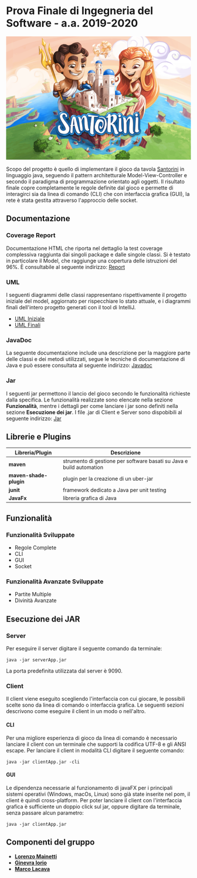 # Prova Finale di Ingegneria del Software - a.a. 2019-2020
![alt text](https://github.com/LorenzoMainetti/ing-sw-2020-Mainetti-Iorio-Lacava/blob/master/src/main/resources/SantoriniLogo.png)

Scopo del progetto è quello di implementare il gioco da tavola [Santorini](https://roxley.com/products/santorini) in linguaggio java, seguendo il pattern architetturale Model-View-Controller e secondo il paradigma di programmazione orientato agli oggetti. Il risultato finale copre completamente le regole definite dal gioco e permette di interagirci sia da linea di comando (CLI) che con interfaccia grafica (GUI), la rete è stata gestita attraverso l'approccio delle socket.

## Documentazione
### Coverage Report
Documentazione HTML che riporta nel dettaglio la test coverage complessiva raggiunta dai singoli package e dalle singole classi. Si è testato in particolare il Model, che raggiunge una copertura delle istruzioni del 96%. 
È consultabile al seguente indirizzo: [Report](https://github.com/LorenzoMainetti/ing-sw-2020-Mainetti-Iorio-Lacava/tree/master/deliveries/final/report)

### UML
I seguenti diagrammi delle classi rappresentano rispettivamente il progetto iniziale del model, aggiornato per rispecchiare lo stato attuale, e i diagrammi finali dell'intero progetto generati con il tool di IntelliJ.
- [UML Iniziale](https://github.com/LorenzoMainetti/ing-sw-2020-Mainetti-Iorio-Lacava/tree/master/deliveries/final/uml/initial)
- [UML Finali](https://github.com/LorenzoMainetti/ing-sw-2020-Mainetti-Iorio-Lacava/tree/master/deliveries/final/uml/generated)

### JavaDoc
La seguente documentazione include una descrizione per la maggiore parte delle classi e dei metodi utilizzati, segue le tecniche di documentazione di Java e può essere consultata al seguente indirizzo: [Javadoc](https://github.com/LorenzoMainetti/ing-sw-2020-Mainetti-Iorio-Lacava/tree/master/deliveries/final/javadoc)

### Jar
I seguenti jar permettono il lancio del gioco secondo le funzionalità richieste dalla specifica. Le funzionalità realizzate sono elencate nella sezione __Funzionalità__, mentre i dettagli per come lanciare i jar sono definiti nella sezione __Esecuzione dei jar__. I file .jar di Client e Server sono dispobibili al seguente indirizzo: [Jar](https://github.com/LorenzoMainetti/ing-sw-2020-Mainetti-Iorio-Lacava/tree/master/deliveries/final/jar)

## Librerie e Plugins
|Libreria/Plugin|Descrizione|
|---------------|-----------|
|__maven__|strumento di gestione per software basati su Java e build automation|
|__maven-shade-plugin__|plugin per la creazione di un uber-jar|
|__junit__|framework dedicato a Java per unit testing|
|__JavaFx__|libreria grafica di Java|

## Funzionalità
### Funzionalità Sviluppate
- Regole Complete
- CLI
- GUI
- Socket

### Funzionalità Avanzate Sviluppate
- Partite Multiple
- Divinità Avanzate

## Esecuzione dei JAR
### Server
Per eseguire il server digitare il seguente comando da terminale:
```
java -jar serverApp.jar 
```
La porta predefinita utilizzata dal server è 9090.

### Client
Il client viene eseguito scegliendo l'interfaccia con cui giocare, le possibili scelte sono da linea di comando o interfaccia grafica. Le seguenti sezioni descrivono come eseguire il client in un modo o nell'altro.
#### CLI
Per una migliore esperienza di gioco da linea di comando è necessario lanciare il client con un terminale che supporti la codifica UTF-8 e gli ANSI escape. 
Per lanciare il client in modalità CLI digitare il seguente comando:
```
java -jar clientApp.jar -cli
```
#### GUI
Le dipendenza necessarie al funzionamento di javaFX per i principali sistemi operativi (Windows, macOs, Linux) sono già state inserite nel pom, il client è quindi cross-platform.
Per poter lanciare il client con l'interfaccia grafica è sufficiente un doppio click sul jar, oppure digitare da terminale, senza passare alcun parametro:
```
java -jar clientApp.jar 
```

## Componenti del gruppo
- [__Lorenzo Mainetti__](https://github.com/LorenzoMainetti)
- [__Ginevra Iorio__](https://github.com/ginevraiorioo)
- [__Marco Lacava__](https://github.com/LacavaMarco)
